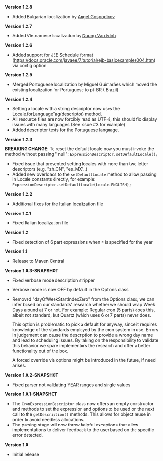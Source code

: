 **Version 1.2.8**
* Added Bulgarian localization by [Angel Gospodinov](https://github.com/AngloIBS)

**Version 1.2.7**

* Added Vietnamese localization by [Duong Van Minh](https://github.com/eddyduong3010)

**Version 1.2.6**

* Added support for JEE Schedule format (https://docs.oracle.com/javaee/7/tutorial/ejb-basicexamples004.htm) via config
  option

**Version 1.2.5**

* Merged Portuguese localization by Miguel Guimarães which moved the existing localization for Portuguese to pt-BR (
  Brazil)

**Version 1.2.4**

* Setting a locale with a string descriptor now uses the Locale.forLanguageTag(descriptor) method.
* All resource files are now forcibly read as UTF-8, this should fix display issues with many languages (See issue #3
  for example)
* Added descriptor tests for the Portuguese language.

**Version 1.2.3**

**BREAKING CHANGE**: To reset the default locale now you must invoke the method without passing "
null": `ExpressionDescriptor.setDefaultLocale();`

* Fixed issue that prevented setting locales with more than two letter descriptors (e.g. "zh_CN", "es_MX"..)
* Added new overloads to the `setDefaultLocale` method to allow passing in Locale constants directly, for
  example: `ExpressionDescriptor.setDefaultLocale(Locale.ENGLISH);`

**Version 1.2.2**

* Additional fixes for the Italian localization file

**Version 1.2.1**

* Fixed Italian localization file

**Version 1.2**

* Fixed detection of 6 part expressions when ```*``` is specified for the year

**Version 1.1**

* Release to Maven Central

**Version 1.0.3-SNAPSHOT**

* Fixed verbose mode description stripper
* Verbose mode is now OFF by default in the Options class
* Removed "dayOfWeekStartIndexZero" from the Options class, we can infer based on our standards' research whether we
  should wrap Week Days around at 7 or not. For example: Regular cron (5 parts) does this, albeit not standard, but
  Quartz (which uses 6 or 7 parts) never does.

  This option is problematic to pick a default for anyway, since it requires knowledge of the standards employed by the
  cron system in use. Errors in judgement can cause the description to provide a wrong day name and lead to scheduling
  issues. By taking on the responsibility to validate this behavior we spare implementors the research and offer a
  better functionality out of the box.

  A forced override via options might be introduced in the future, if need arises.

**Version 1.0.2-SNAPSHOT**

* Fixed parser not validating YEAR ranges and single values

**Version 1.0.1-SNAPSHOT**

* The ``` CronExpressionDescriptor ``` class now offers an empty constructor and methods to set the expression and options to be used
  on the next call to the ``` getDescription() ``` methods. This allows for object reuse in order to avoid needless allocations.
* The parsing stage will now throw helpful exceptions that allow implementations to deliver feedback to the user based on the specific
  error detected.

**Version 1.0**

* Initial release
